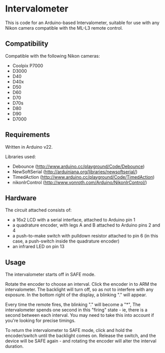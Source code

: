 Intervalometer
==============

This is code for an Arduino-based Intervalometer, suitable for use with any Nikon camera compatible with the ML-L3 remote control.

Compatibility
-------------

Compatible with the following Nikon cameras:

* Coolpix P7000
* D3000
* D40
* D40x
* D50
* D60
* D70
* D70s
* D80
* D90
* D7000

Requirements
------------

Written in Arduino v22. 

Libraries used:

* Debounce (http://www.arduino.cc/playground/Code/Debounce)
* NewSoftSerial (http://arduiniana.org/libraries/newsoftserial/)
* TimedAction (http://www.arduino.cc/playground/Code/TimedAction)
* nikonIrControl (http://www.vonroth.com/Arduino/NikonIrControl/)

Hardware
--------

The circuit attached consists of:

* a 16x2 LCD with a serial interface, attached to Arduino pin 1
* a quadrature encoder, with legs A and B attached to Arduino pins 2 and 4
* a push-to-make switch with pulldown resistor attached to pin 6 (in this case, a push-switch inside the quadrature encoder)
* an infrared LED on pin 13

Usage
-----

The intervalometer starts off in SAFE mode. 

Rotate the encoder to choose an interval. Click the encoder in to ARM the intervalometer. The backlight will turn off, so as not to interfere with any exposure. In the bottom right of the display, a blinking "." will appear. 

Every time the remote fires, the blinking "." will become a "*", The intervalometer spends one second in this "firing" state - ie, there is a second between each interval. You may need to take this into account if you're looking for precise timings.

To return the intervalometer to SAFE mode, click and hold the encoder/switch until the backlight comes on. Release the switch, and the device will be SAFE again - and rotating the encoder will alter the interval duration.